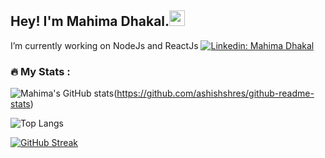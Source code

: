 
## Hey! I'm Mahima Dhakal.<img src="https://media.giphy.com/media/hvRJCLFzcasrR4ia7z/giphy.gif" width="25px">
I’m currently working on NodeJs and ReactJs
[![Linkedin: Mahima Dhakal](https://img.shields.io/badge/-Ashish%20Shrestha-blue?style=flat-square&logo=Linkedin&logoColor=white&link=https://www.linkedin.com/in/mahima-dhakal18/)](https://www.linkedin.com/in/mahima-dhakal18/)

### :fire: My Stats :<br/>
<img src="https://komarev.com/ghpvc/?username=dhakalmahima188&style=flat-square&color=blue" alt=""/><br/>
![Mahima's GitHub stats](https://github-readme-stats.vercel.app/api?username=dhakalmahima188&show_icons=true&theme=calm&count_private=true)(https://github.com/ashishshres/github-readme-stats)

![Top Langs](https://github-readme-stats.vercel.app/api/top-langs/?username=dhakalmahima188&layout=compact&theme=calm&count_private=true)

[![GitHub Streak](https://github-readme-streak-stats.herokuapp.com/?user=dhakalmahima188&theme=calm)](https://git.io/streak-stats)




